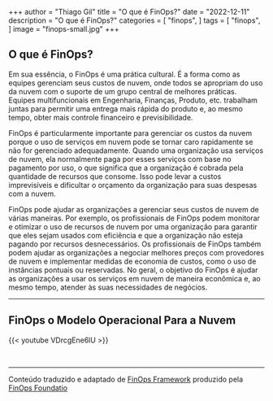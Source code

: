 +++
author = "Thiago Gil"
title = "O que é FinOps?"
date = "2022-12-11"
description = "O que é FinOps?"
categories = [
    "finops",
]
tags = [
    "finops",
]
image = "finops-small.jpg"
+++
## O que é FinOps?

Em sua essência, o FinOps é uma prática cultural. É a forma como as equipes gerenciam seus custos de nuvem, onde todos se apropriam do uso da nuvem com o suporte de um grupo central de melhores práticas. Equipes multifuncionais em Engenharia, Finanças, Produto, etc. trabalham juntas para permitir uma entrega mais rápida do produto e, ao mesmo tempo, obter mais controle financeiro e previsibilidade.

FinOps é particularmente importante para gerenciar os custos da nuvem porque o uso de serviços em nuvem pode se tornar caro rapidamente se não for gerenciado adequadamente. Quando uma organização usa serviços de nuvem, ela normalmente paga por esses serviços com base no pagamento por uso, o que significa que a organização é cobrada pela quantidade de recursos que consome. Isso pode levar a custos imprevisíveis e dificultar o orçamento da organização para suas despesas com a nuvem.

FinOps pode ajudar as organizações a gerenciar seus custos de nuvem de várias maneiras. Por exemplo, os profissionais de FinOps podem monitorar e otimizar o uso de recursos de nuvem por uma organização para garantir que eles sejam usados ​​com eficiência e que a organização não esteja pagando por recursos desnecessários. Os profissionais de FinOps também podem ajudar as organizações a negociar melhores preços com provedores de nuvem e implementar medidas de economia de custos, como o uso de instâncias pontuais ou reservadas. No geral, o objetivo do FinOps é ajudar as organizações a usar os serviços em nuvem de maneira econômica e, ao mesmo tempo, atender às suas necessidades de negócios.


---

## FinOps o Modelo Operacional Para a Nuvem

{{< youtube VDrcgEne6lU >}}

<br>

---

Conteúdo traduzido e adaptado de [FinOps Framework](https://www.finops.org/) produzido pela [FinOps Foundatio](https://finops.org/about/)